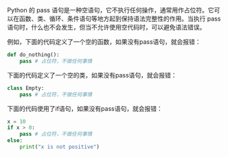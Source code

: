 Python 的 pass 语句是一种空语句，它不执行任何操作，通常用作占位符。它可以在函数、类、循环、条件语句等地方起到保持语法完整性的作用。当执行 pass 语句时，什么也不会发生，但当不允许使用空代码时，可以避免语法错误。

例如，下面的代码定义了一个空的函数，如果没有pass语句，就会报错：

```python
def do_nothing():
    pass # 占位符，不做任何事情
```

下面的代码定义了一个空的类，如果没有pass语句，就会报错：

```python
class Empty:
    pass # 占位符，不做任何事情
```

下面的代码使用了if语句，如果没有pass语句，就会报错：

```python
x = 10
if x > 0:
    pass # 占位符，不做任何事情
else:
    print("x is not positive")
```

